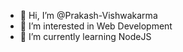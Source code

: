 - 👋 Hi, I’m @Prakash-Vishwakarma
- 👀 I’m interested in Web Development 
- 🌱 I’m currently learning NodeJS

<!---
Prakash-Vishwakarma-Official/Prakash-Vishwakarma-Official is a ✨ special ✨ repository because its `README.md` (this file) appears on your GitHub profile.
You can click the Preview link to take a look at your changes.
--->
